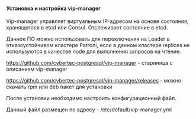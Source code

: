 #### Установка и настройка vip-manager 

Vip-manager управляет виртуальным IP-адресом на основе состояния, хранящегося в etcd или Consul. Отслеживает состояние в etcd.

Данное ПО можно использовать для переключения на Leader в отказоустойчивом кластере Patroni, если в данном кластере replices не используются в качестве node для выполнения запросов на чтение.

https://github.com/cybertec-postgresql/vip-manager - стариница с описанием vip-manager

https://github.com/cybertec-postgresql/vip-manager/releases - можно скачать rpm или deb пакет для установки

После установки необходимо настроить конфигурационный файл.

Данный файл размещен по адресу - /etc/default/vip-manager.yml

